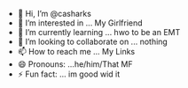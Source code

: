 - 👋 Hi, I’m @casharks
- 👀 I’m interested in ... My Girlfriend 
- 🌱 I’m currently learning ... hwo to be an EMT
- 💞️ I’m looking to collaborate on ... nothing 
- 📫 How to reach me ... My Links
- 😄 Pronouns: ...he/him/That MF
- ⚡ Fun fact: ... im good wid it

<!---
casharks/casharks is a ✨ special ✨ repository because its `README.md` (this file) appears on your GitHub profile.
You can click the Preview link to take a look at your changes.
--->

